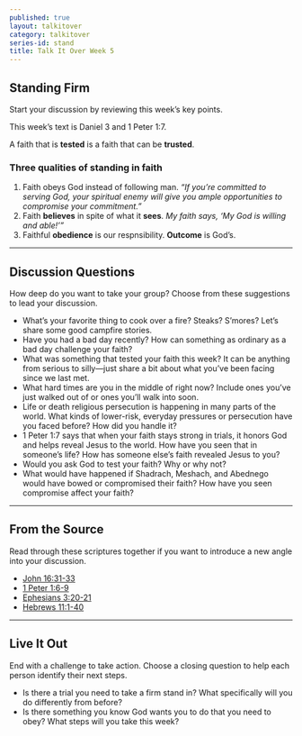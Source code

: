 ```yaml
---
published: true
layout: talkitover
category: talkitover
series-id: stand
title: Talk It Over Week 5
---
```


## Standing Firm
<p class="lead">Start your discussion by reviewing this week’s key points.</p>

This week’s text is Daniel 3 and 1 Peter 1:7.

A faith that is **tested** is a faith that can be **trusted**.

### Three qualities of standing in faith

1.  Faith obeys God instead of following man. _“If you’re committed to serving God, your spiritual enemy will give you ample opportunities to compromise your commitment.”_
2.  Faith **believes** in spite of what it **sees**. _My faith says, ‘My God is willing and able!’”_
3.  Faithful **obedience** is our respnsibility. **Outcome** is God’s.

* * *

## Discussion Questions
<p class="lead">How deep do you want to take your group? Choose from these suggestions to lead your discussion.</p>

* What’s your favorite thing to cook over a fire? Steaks? S’mores? Let’s share some good campfire stories. 
* Have you had a bad day recently? How can something as ordinary as a bad day challenge your faith?
* What was something that tested your faith this week? It can be anything from serious to silly—just share a bit about what you’ve been facing since we last met.
* What hard times are you in the middle of right now? Include ones you’ve just walked out of or ones you’ll walk into soon.
* Life or death religious persecution is happening in many parts of the world. What kinds of lower-risk, everyday pressures or persecution have you faced before? How did you handle it?
* 1 Peter 1:7 says that when your faith stays strong in trials, it honors God and helps reveal Jesus to the world. How have you seen that in someone’s life? How has someone else’s faith revealed Jesus to you? 
* Would you ask God to test your faith? Why or why not?
* What would have happened if Shadrach, Meshach, and Abednego would have bowed or compromised their faith? How have you seen compromise affect your faith?

* * *

## From the Source
<p class="lead">Read through these scriptures together if you want to introduce a new angle into your discussion.</p>

* <a href="https://www.bible.com/bible/111/joh.16.31-33.niv" target="_blank">John 16:31-33 <i class="icon-window"></i></a>
* <a href="https://www.bible.com/bible/111/1pe.1.6-9.niv" target="_blank">1 Peter 1:6-9 <i class="icon-window"></i></a>
* <a href="https://www.bible.com/bible/111/eph.3.20-21.niv" target="_blank">Ephesians 3:20-21 <i class="icon-window"></i></a>
* <a href="https://www.bible.com/bible/111/heb.11.1-40.niv" target="_blank">Hebrews 11:1-40 <i class="icon-window"></i></a>

* * *

## Live It Out
<p class="lead">End with a challenge to take action. Choose a closing question to help each person identify their next steps.</p>

* Is there a trial you need to take a firm stand in? What specifically will you do differently from before?
* Is there something you know God wants you to do that you need to obey? What steps will you take this week?
